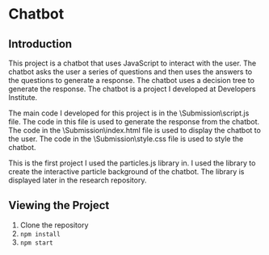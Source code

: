 # Chatbot

## Introduction

This project is a chatbot that uses JavaScript to interact with the user. The chatbot asks the user a series of questions and then uses the answers to the questions to generate a response. The chatbot uses a decision tree to generate the response. The chatbot is a project I developed at Developers Institute.

The main code I developed for this project is in the \Submission\script.js file. The code in this file is used to generate the response from the chatbot. The code in the \Submission\index.html file is used to display the chatbot to the user. The code in the \Submission\style.css file is used to style the chatbot.

This is the first project I used the particles.js library in. I used the library to create the interactive particle background of the chatbot. The library is displayed later in the research repository.

## Viewing the Project

 1. Clone the repository
 2. `npm install`
 3. `npm start`


